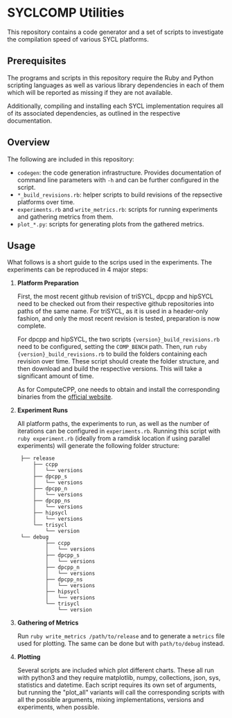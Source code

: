 SYCLCOMP Utilities
==================

This repository contains a code generator and a set of scripts to investigate the compilation speed of various SYCL platforms.

Prerequisites
-------------

The programs and scripts in this repository require the Ruby and Python scripting languages as well as various library dependencies in each of them which will be reported as missing if they are not available. 

Additionally, compiling and installing each SYCL implementation requires all of its associated dependencies, as outlined in the respective documentation.

Overview
--------

The following are included in this repository:
 
 * `codegen`: the code generation infrastructure. Provides documentation of command line parameters with `-h` and can be further configured in the script.
 * `*_build_revisions.rb`: helper scripts to build revisions of the repsective platforms over time.
 * `experiments.rb` and `write_metrics.rb`: scripts for running experiments and gathering metrics from them.
 * `plot_*.py`: scripts for generating plots from the gathered metrics.

Usage
-----

What follows is a short guide to the scrips used in the experiments. The experiments can be reproduced in 4 major steps:

1. **Platform Preparation**

   First, the most recent github revision of triSYCL, dpcpp and hipSYCL need to be checked out from their respective github repositories into paths of the same name. For triSYCL, as it is used in a header-only fashion, and only the most recent revision is tested, preparation is now complete.

   For dpcpp and hipSYCL, the two scripts `{version}_build_revisions.rb` need to be configured, setting the `COMP_BENCH` path. Then, run `ruby {version}_build_revisions.rb` to build the folders containing each revision over time. These script should create the folder structure, and then download and build the respective versions. This will take a significant amount of time.
   
   As for ComputeCPP, one needs to obtain and install the corresponding binaries from the [official website](https://developer.codeplay.com/products/computecpp/ce/home).

2. **Experiment Runs**

    All platform paths, the experiments to run, as well as the number of iterations can be configured in `experiments.rb`.
    Running this script with `ruby experiment.rb` (ideally from a ramdisk location if using parallel experiments) will generate the following folder structure:


        ├── release
            ├── ccpp
            │   └── versions
            ├── dpcpp_s
            │   └── versions
            ├── dpcpp_n
            │   └── versions
            ├── dpcpp_ns
            │   └── versions
            ├── hipsycl
            │   └── versions
            └── trisycl
                └── version
        └── debug
                ├── ccpp
                │   └── versions
                ├── dpcpp_s
                │   └── versions
                ├── dpcpp_n
                │   └── versions
                ├── dpcpp_ns
                │   └── versions
                ├── hipsycl
                │   └── versions
                └── trisycl
                    └── version

3. **Gathering of Metrics**

    Run `ruby write_metrics /path/to/release` and to generate a `metrics` file used for plotting. The same can be done but with `path/to/debug` instead.

4. **Plotting** 
    
    Several scripts are included which plot different charts. These all run with python3 and they require matplotlib, numpy, collections, json, sys, statistics and datetime. Each script requires its own set of arguments, but running the "plot_all" variants will call the corresponding scripts with all the possible arguments, mixing implementations, versions and experiments, when possible.
